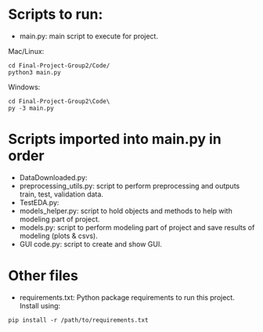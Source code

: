 # Scripts to run:

- main.py: main script to execute for project.

Mac/Linux:
```
cd Final-Project-Group2/Code/
python3 main.py
```

Windows:
```
cd Final-Project-Group2\Code\
py -3 main.py
```

# Scripts imported into main.py in order
- DataDownloaded.py: 
- preprocessing_utils.py: script to perform preprocessing and outputs train, test, validation data.
- TestEDA.py:
- models_helper.py: script to hold objects and methods to help with modeling part of project.
- models.py: script to perform modeling part of project and save results of modeling (plots & csvs).
- GUI code.py: script to create and show GUI.

# Other files
- requirements.txt: Python package requirements to run this project. Install using:
```
pip install -r /path/to/requirements.txt
```



